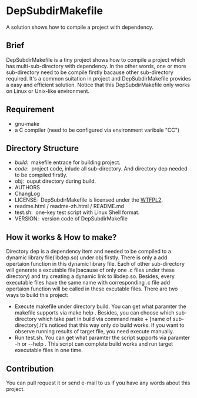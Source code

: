 # DepSubdirMakefile
A solution shows how to compile a project with dependency.
## Brief
DepSubdirMakefile is a tiny project shows how to compile a project which has multi-sub-directory with dependency. In the other words, one or more sub-directory need to be compile firstly bacause other sub-directory required. It's a common suitation in project and DepSubdirMakefile provides a easy and efficient solution. Notice that this DepSubdirMakefile only works on Linux or Unix-like environment.
## Requirement
- gnu-make
- a C compiler (need to be configured via environment varibale "CC")
## Directory Structure
- *build*: &nbsp;makefile entrace for building project.
- *code*: &nbsp;project code, inlude all sub-directory. And directory dep needed to be compiled firstly.
- obj: &nbsp;ouput directory during build.
- AUTHORS
- ChangLog
- LICENSE: &nbsp;DepSubdirMakefile is licensed under the [WTFPL2](https://wtfpl2.com).
- readme.html / readme-zh.html / README.md
- test.sh: &nbsp;one-key test script with Linux Shell format.
- VERSION: &nbsp;version code of DepSubdirMakefile
## How it works & How to make?
Directory dep is a dependency item and needed to be compiled to a dynamic library file(libdep.so) under obj firstly. There is only a add opertaion function in this dynamic library file. Each of other sub-directory will generate a excutable file(bacause of only one .c files under these directory) and try creating a dynamic link to libdep.so. Besides, every executable files have the same name with corresponding .c file add opertaion function will be called in these excutable files.
There are two ways to build this project:
- Execute makefile under directory build. You can get what paramter the makefile supports via  make help . Besides, you can choose which sub-directory which take part in build via command  make  + [name of sub-directory].It's noticed that this way only do build works. If you want to observe running results of target file, you need execute manually.
- Run test.sh. You can get what paramter the script supports via paramter  -h or  --help . This script can complete build works and run target executable files in one time.
## Contribution
You can pull request it or send e-mail to us if you have any words about this project.
